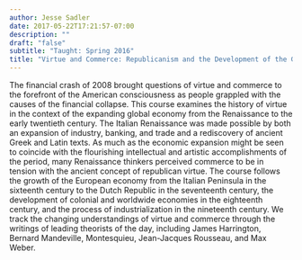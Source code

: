 ```yaml
---
author: Jesse Sadler
date: 2017-05-22T17:21:57-07:00
description: ""
draft: "false"
subtitle: "Taught: Spring 2016"
title: "Virtue and Commerce: Republicanism and the Development of the Global Economy"
---
```


The financial crash of 2008 brought questions of virtue and commerce to the forefront of the American consciousness as people grappled with the causes of the financial collapse. This course examines the history of virtue in the context of the expanding global economy from the Renaissance to the early twentieth century. The Italian Renaissance was made possible by both an expansion of industry, banking, and trade and a rediscovery of ancient Greek and Latin texts. As much as the economic expansion might be seen to coincide with the flourishing intellectual and artistic accomplishments of the period, many Renaissance thinkers perceived commerce to be in tension with the ancient concept of republican virtue. The course follows the growth of the European economy from the Italian Peninsula in the sixteenth century to the Dutch Republic in the seventeenth century, the development of colonial and worldwide economies in the eighteenth century, and the process of industrialization in the nineteenth century. We track the changing understandings of virtue and commerce through the writings of leading theorists of the day, including James Harrington, Bernard Mandeville, Montesquieu, Jean-Jacques Rousseau, and Max Weber.

<!--more-->